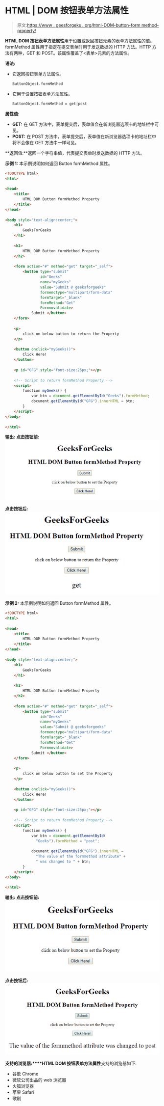 # HTML | DOM 按钮表单方法属性

> 原文:[https://www . geesforgeks . org/html-DOM-button-form method-property/](https://www.geeksforgeeks.org/html-dom-button-formmethod-property/)

**HTML DOM 按钮表单方法属性**用于设置或返回按钮元素的表单方法属性的值。formMethod 属性用于指定在提交表单时用于发送数据的 HTTP 方法。HTTP 方法有两种，GET 和 POST。该属性覆盖了<表单>元素的方法属性。

**语法:**

*   它返回按钮表单方法属性。

    ```html
    ButtonObject.formMethod
    ```

*   它用于设置按钮表单方法属性。

    ```html
    ButtonObject.formMethod = get|post
    ```

**属性值:**

*   **GET:** 在 GET 方法中，表单提交后，表单值会在新浏览器选项卡的地址栏中可见。
*   **POST:** 在 POST 方法中，表单提交后，表单值在新浏览器选项卡的地址栏中将不会像在 GET 方法中一样可见。

**返回值:**返回一个字符串值，代表提交表单时发送数据的 HTTP 方法。

**示例 1:** 本示例说明如何返回 Button formMethod 属性。

```html
<!DOCTYPE html>
<html>

<head>
    <title>
        HTML DOM Button formMethod Property
    </title>
</head>

<body style="text-align:center;">
    <h1> 
        GeeksForGeeks 
    </h1>

    <h2> 
        HTML DOM Button formMethod Property 
    </h2>

    <form action="#" method="get" target="_self">
        <button type="submit"
                id="Geeks"
                name="myGeeks"
                value="Submit @ geeksforgeeks"
                formenctype="multipart/form-data"
                formTarget="_blank"
                formMethod="Get"
                Formnovalidate>
            Submit </button>
    </form>

    <p>
        click on below button to return the Property
    </p>

    <button onclick="myGeeks()">
        Click Here!
    </button>

    <p id="GFG" style="font-size:25px;"></p>

    <!-- Script to return formMethod Property -->
    <script>
        function myGeeks() {
            var btn = document.getElementById("Geeks").formMethod;
            document.getElementById("GFG").innerHTML = btn;
        }
    </script>
</body>

</html>
```

**输出:**
**点击按钮前:**
![](img/15c89a2a4cf638af13be345423162e04.png)

**点击按钮后:**
![](img/1d54f1bd86fb05b344dd7ef5c01f956e.png)

**示例 2:** 本示例说明如何返回 Button formMethod 属性。

```html
<!DOCTYPE html>
<html>

<head>
    <title>
        HTML DOM Button formMethod Property
    </title>
</head>

<body style="text-align:center;">
    <h1> 
        GeeksForGeeks 
    </h1>

    <h2> 
        HTML DOM Button formMethod Property 
    </h2>

    <form action="#" method="get" target="_self">
        <button type="submit" 
                id="Geeks"
                name="myGeeks"
                value="Submit @ geeksforgeeks"
                formenctype="multipart/form-data"
                formTarget="_blank" 
                formMethod="Get" 
                Formnovalidate>
            Submit </button>
    </form>

    <p>
        click on below button to set the Property
    </p>

    <button onclick="myGeeks()">
        Click Here!
    </button>

    <p id="GFG" style="font-size:25px;"></p>

    <!-- Script to return formMethod Property -->
    <script>
        function myGeeks() {
            var btn = document.getElementById(
              "Geeks").formMethod = "post";

            document.getElementById("GFG").innerHTML =
              "The value of the formmethod attribute" +
              " was changed to " + btn;
        }
    </script>
</body>

</html>
```

**输出:**
**点击按钮前:**
![](img/19c6d74a99caeebb29a71668b8f6b830.png)

**点击按钮后:**
![](img/c7ffd34b921adfde07207d3759b9172f.png)

**支持的浏览器:****HTML DOM 按钮表单方法属性**支持的浏览器如下:

*   谷歌 Chrome
*   微软公司出品的 web 浏览器
*   火狐浏览器
*   苹果 Safari
*   歌剧